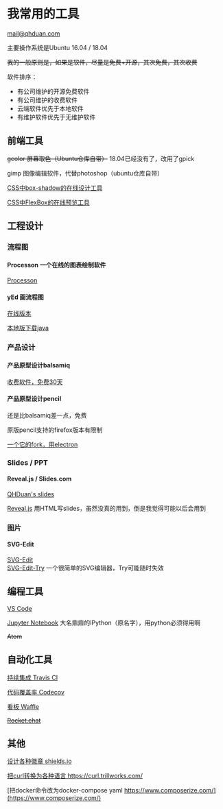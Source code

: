 
# 我常用的工具

mail@qhduan.com

主要操作系统是Ubuntu 16.04 / 18.04

~~我的一般原则是，如果是软件，尽量是免费+开源，其次免费，其次收费~~

软件排序：

- 有公司维护的开源免费软件
- 有公司维护的收费软件
- 云端软件优先于本地软件
- 有维护软件优先于无维护软件

## 前端工具

~~gcolor 屏幕取色（Ubuntu仓库自带）~~ 18.04已经没有了，改用了gpick

gimp 图像编辑软件，代替photoshop（ubuntu仓库自带）

[CSS中box-shadow的在线设计工具](http://www.cssmatic.com/box-shadow)

[CSS中FlexBox的在线预览工具](http://the-echoplex.net/flexyboxes)

## 工程设计

### 流程图

#### Processon 一个在线的图表绘制软件

[Processon](https://www.processon.com/)

#### yEd 画流程图

[在线版本](https://www.yworks.com/yed-live/)

[本地版下载java](https://www.yworks.com/downloads#yEd)

### 产品设计

#### 产品原型设计balsamiq

[收费软件，免费30天](https://balsamiq.com/products/mockups/)

#### 产品原型设计pencil

还是比balsamiq差一点，免费

原版pencil支持的firefox版本有限制

[一个它的fork，用electron](https://github.com/evolus/pencil)

### Slides / PPT

#### Reveal.js / Slides.com

[QHDuan's slides](https://slides.com/qhduan)

[Reveal.js](https://github.com/hakimel/reveal.js) 用HTML写slides，虽然没真的用到，倒是我觉得可能以后会用到

### 图片

#### SVG-Edit

[SVG-Edit](https://github.com/SVG-Edit/svgedit)  
[SVG-Edit-Try](https://svg-edit.github.io/svgedit/releases/svg-edit-2.8.1/svg-editor.html)  一个很简单的SVG编辑器，Try可能随时失效

## 编程工具

[VS Code](https://code.visualstudio.com/)

[Jupyter Notebook](http://jupyter.org/) 大名鼎鼎的IPython（原名字），用python必须得用啊

~~Atom~~

## 自动化工具

[持续集成 Travis CI](https://travis-ci.com/)

[代码覆盖率 Codecov](codecov.io)

[看板 Waffle](waffle.io)

~~[Rocket.chat](https://rocket.chat/)~~

## 其他

[设计各种徽章 shields.io](https://shields.io/)

[把curl转换为各种语言 https://curl.trillworks.com/ ](https://curl.trillworks.com/)

[把docker命令改为docker-compose yaml https://www.composerize.com/](https://www.composerize.com/)
